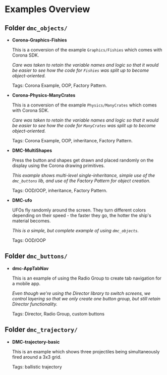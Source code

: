 # Examples Overview #

## Folder `dmc_objects/` ##

* **Corona-Graphics-Fishies**

	This is a conversion of the example `Graphics/Fishies` which comes with Corona SDK.

	_Care was taken to retain the variable names and logic so that it would be easier to see how the code for `Fishies` was split up to become object-oriented._

	Tags: Corona Example, OOP, Factory Pattern.


* **Corona-Physics-ManyCrates**

	This is a conversion of the example `Physics/ManyCrates` which comes with Corona SDK.

	_Care was taken to retain the variable names and logic so that it would be easier to see how the code for `ManyCrates` was split up to become object-oriented._

	Tags: Corona Example, OOP, inheritance, Factory Pattern.


* **DMC-MultiShapes**

	Press the button and shapes get drawn and placed randomly on the display using the Corona drawing primitives.

	_This example shows multi-level single-inheritance, simple use of the `dmc_buttons` lib, and use of the Factory Pattern for object creation._

	Tags: OOD/OOP, inheritance, Factory Pattern.


* **DMC-ufo**

	UFOs fly randomly around the screen. They turn different colors depending on their speed - the faster they go, the hotter the ship's material becomes.

	_This is a simple, but complete example of using `dmc_objects`._

	Tags: OOD/OOP



## Folder `dmc_buttons/` ##

* **dmc-AppTabNav**

	This is an example of using the Radio Group to create tab navigation for a mobile app.

	_Even though we're using the Director library to switch screens, we control layering so that we only create one button group, but still retain Director functionality._

	Tags: Director, Radio Group, custom buttons




## Folder `dmc_trajectory/` ##

* **DMC-trajectory-basic**

	This is an example which shows three projectiles being simultaneously fired around a 3x3 grid.

	Tags: ballistic trajectory

